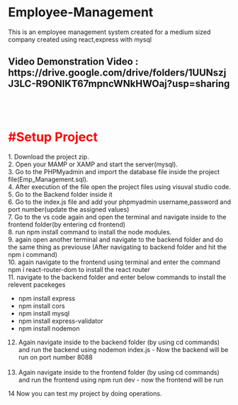 # Employee-Management
This is an employee management system created for a medium sized company created using react,express with mysql
<h2>Video Demonstration Video : https://drive.google.com/drive/folders/1UUNszjJ3LC-R9ONlKT67mpncWNkHWOaj?usp=sharing </h2>

<br>
<br>
<h1 style="color:red">#Setup Project</h1>
1. Download the project zip.<br>
2. Open your MAMP or XAMP and start the server(mysql).<br>
3. Go to the PHPMyadmin and import the database file inside the project file(Emp_Management.sql).<br>
4. After execution of the file open the project files using visuval studio code.<br>
5. Go to the Backend folder inside it<br>
6. Go to the index.js file and add your phpmyadmin username,password and port number(update the assigned values)<br>
7. Go to the vs code again and open the terminal and navigate inside to the frontend folder(by entering cd frontend) <br>
8. run npm install command to install the node modules.<br>
9. again open another terminal and navigate to the backend folder and do the same thing as previouse (After navigating to backend folder and hit the npm i command)<br>
10. again navigate to the frontend using terminal and enter the command npm i react-router-dom to install the react router<br>
11. navigate to the backend folder and enter below commands to install the relevent pacekeges<br>
<ul>
   <li> npm install express<br> </li>
    <li> npm install cors<br></li>
    <li> npm install mysql<br></li>
    <li> npm install express-validator<br></li>
   <li>  npm install nodemon<br></li>
</ul>

12. Again navigate inside to the backend folder (by using cd commands) and run the backend using  nodemon index.js - Now the backend will be run on port number 8088<br><br>
13. Again navigate inside to the frontend folder (by using cd commands) and run the frontend using  npm run dev - now the frontend will be run<br>

14 Now you can test my project by doing operations.<br>


